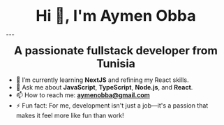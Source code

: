 <p align="center">
  <strong style="font-size: 2.5em;">Hi 👋, I'm Aymen Obba</strong>
</p>
---
<p align="center">
  <strong style="font-size: 1.8em;">A passionate fullstack developer from Tunisia</strong>
</p>



- 🌱 I’m currently learning **NextJS** and refining my React skills.
- 💬 Ask me about **JavaScript**, **TypeScript**, **Node.js**, and **React**.
- 📫 How to reach me: **aymenobba@gmail.com**
- ⚡ Fun fact: For me, development isn't just a job—it's a passion that makes it feel more like fun than work!

